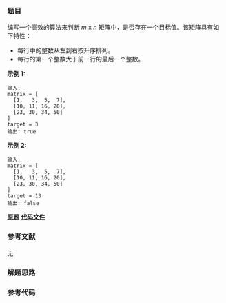 ### 题目
编写一个高效的算法来判断  _m_ x _n_  矩阵中，是否存在一个目标值。该矩阵具有如下特性：

  * 每行中的整数从左到右按升序排列。
  * 每行的第一个整数大于前一行的最后一个整数。

**示例  1:**

    
    
    输入:
    matrix = [
      [1,   3,  5,  7],
      [10, 11, 16, 20],
      [23, 30, 34, 50]
    ]
    target = 3
    输出: true
    

**示例  2:**

    
    
    输入:
    matrix = [
      [1,   3,  5,  7],
      [10, 11, 16, 20],
      [23, 30, 34, 50]
    ]
    target = 13
    输出: false

 **[原题](https://leetcode-cn.com/problems/search-a-2d-matrix/)**    **[代码文件]()**


### 参考文献
无

### 解题思路




### 参考代码

```go


```




